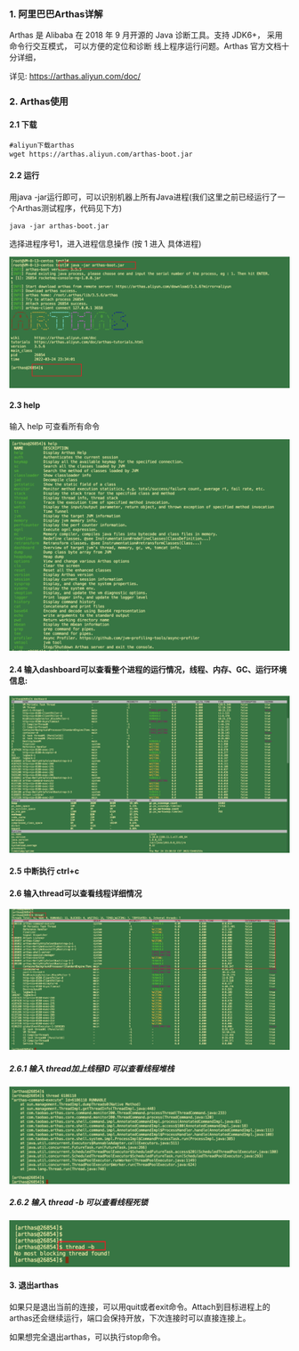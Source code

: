 ### 1. 阿里巴巴Arthas详解

   Arthas 是 Alibaba 在 2018 年 9 月开源的 Java 诊断工具。支持 JDK6+， 采用命令行交互模式，
   可以方便的定位和诊断 线上程序运行问题。Arthas 官方文档十分详细，
   
   详见: https://arthas.aliyun.com/doc/

### 2. Arthas使用

#### 2.1 下载 

```shell
#aliyun下载arthas
wget https://arthas.aliyun.com/arthas-boot.jar
```

#### 2.2 运行 

用java -jar运行即可，可以识别机器上所有Java进程(我们这里之前已经运行了一个Arthas测试程序，代码见下方)

```shell
java -jar arthas-boot.jar
```

   选择进程序号1，进入进程信息操作 (按 1 进入 具体进程)

![](jvm.assets/arthas-start.png)

#### 2.3 help

  输入 help 可查看所有命令 

![](jvm.assets/arthas-help.png)

#### 2.4 输入dashboard可以查看整个进程的运行情况，线程、内存、GC、运行环境信息:

![](jvm.assets/arthas-dashboard.png)

#### 2.5 中断执行 ctrl+c 


#### 2.6 输入thread可以查看线程详细情况

![](jvm.assets/arthas-thread.png)

##### 2.6.1 输入 thread加上线程ID 可以查看线程堆栈

![](jvm.assets/arthas-thread-tid.png)

##### 2.6.2 输入 thread -b 可以查看线程死锁

![](jvm.assets/arthas-thread-b.png)

#### 3. 退出arthas
 
  如果只是退出当前的连接，可以用quit或者exit命令。Attach到目标进程上的arthas还会继续运行，端口会保持开放，下次连接时可以直接连接上。



  如果想完全退出arthas，可以执行stop命令。

  




   